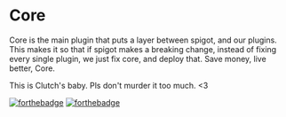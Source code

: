 # Core

Core is the main plugin that puts a layer between spigot, and our plugins. This makes it so that if spigot makes a breaking change, instead of fixing every single plugin, we just fix core, and deploy that. Save money, live better, Core.

This is Clutch's baby. Pls don't murder it too much. <3

[![forthebadge](https://forthebadge.com/images/badges/fuck-it-ship-it.svg)](https://forthebadge.com)
[![forthebadge](https://forthebadge.com/images/badges/oooo-kill-em.svg)](https://forthebadge.com)
